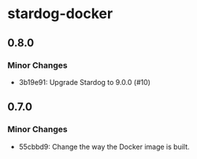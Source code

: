 # stardog-docker

## 0.8.0

### Minor Changes

- 3b19e91: Upgrade Stardog to 9.0.0 (#10)

## 0.7.0

### Minor Changes

- 55cbbd9: Change the way the Docker image is built.
